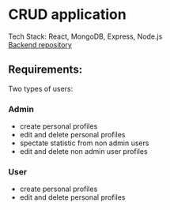 # CRUD application

Tech Stack: React, MongoDB, Express, Node.js <br>
[Backend repository ](https://github.com/olenayurchenkodev/back_test_task.git)

## Requirements:

Two types of users:

### Admin

* create personal profiles
* edit and delete personal profiles
* spectate statistic from non admin users
* edit and delete non admin user profiles

### User

* create personal profiles
* edit and delete personal profiles

